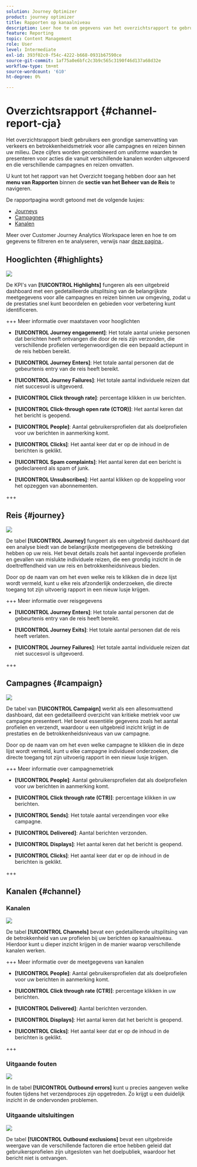 ```yaml
---
solution: Journey Optimizer
product: journey optimizer
title: Rapporten op kanaalniveau
description: Leer hoe te om gegevens van het overzichtsrapport te gebruiken
feature: Reporting
topic: Content Management
role: User
level: Intermediate
exl-id: 393f02c0-f54c-4222-b668-0931b67590ce
source-git-commit: 1af75a0e6bfc2c3b9c565c3190f46d137a68d32e
workflow-type: tm+mt
source-wordcount: '610'
ht-degree: 0%

---
```


# Overzichtsrapport {#channel-report-cja}

Het overzichtsrapport biedt gebruikers een grondige samenvatting van verkeers en betrokkenheidsmetriek voor alle campagnes en reizen binnen uw milieu. Deze cijfers worden gecombineerd om uniforme waarden te presenteren voor acties die vanuit verschillende kanalen worden uitgevoerd en die verschillende campagnes en reizen omvatten.

U kunt tot het rapport van het Overzicht toegang hebben door aan het **menu van Rapporten** binnen de **sectie van het Beheer van de Reis** te navigeren.

De rapportpagina wordt getoond met de volgende lusjes:

* [Journeys](#journey)
* [Campagnes](#campaign)
* [Kanalen](#channel)

Meer over Customer Journey Analytics Workspace leren en hoe te om gegevens te filtreren en te analyseren, verwijs naar [&#x200B; deze pagina &#x200B;](https://experienceleague.adobe.com/nl/docs/analytics-platform/using/cja-workspace/home).

## Hooglichten {#highlights}

![](assets/cja-highlights.png)

De KPI&#39;s van **[!UICONTROL Highlights]** fungeren als een uitgebreid dashboard met een gedetailleerde uitsplitsing van de belangrijkste meetgegevens voor alle campagnes en reizen binnen uw omgeving, zodat u de prestaties snel kunt beoordelen en gebieden voor verbetering kunt identificeren.

+++ Meer informatie over maatstaven voor hooglichten

* **[!UICONTROL Journey engagement]**: Het totale aantal unieke personen dat berichten heeft ontvangen die door de reis zijn verzonden, die verschillende profielen vertegenwoordigen die een bepaald actiepunt in de reis hebben bereikt.

* **[!UICONTROL Journey Enters]**: Het totale aantal personen dat de gebeurtenis entry van de reis heeft bereikt.

* **[!UICONTROL Journey Failures]**: Het totale aantal individuele reizen dat niet succesvol is uitgevoerd.

* **[!UICONTROL Click through rate]**: percentage klikken in uw berichten.

* **[!UICONTROL Click-through open rate (CTOR)]**: Het aantal keren dat het bericht is geopend.

* **[!UICONTROL People]**: Aantal gebruikersprofielen dat als doelprofielen voor uw berichten in aanmerking komt.

* **[!UICONTROL Clicks]**: Het aantal keer dat er op de inhoud in de berichten is geklikt.

* **[!UICONTROL Spam complaints]**: Het aantal keren dat een bericht is gedeclareerd als spam of junk.

* **[!UICONTROL Unsubscribes]**: Het aantal klikken op de koppeling voor het opzeggen van abonnementen.

+++

## Reis {#journey}

![](assets/cja-channel-journeys.png)

De tabel **[!UICONTROL Journey]** fungeert als een uitgebreid dashboard dat een analyse biedt van de belangrijkste meetgegevens die betrekking hebben op uw reis. Het bevat details zoals het aantal ingevoerde profielen en gevallen van mislukte individuele reizen, die een grondig inzicht in de doeltreffendheid van uw reis en betrokkenheidsniveaus bieden.

Door op de naam van om het even welke reis te klikken die in deze lijst wordt vermeld, kunt u elke reis afzonderlijk onderzoeken, die directe toegang tot zijn uitvoerig rapport in een nieuw lusje krijgen.

+++ Meer informatie over reisgegevens

* **[!UICONTROL Journey Enters]**: Het totale aantal personen dat de gebeurtenis entry van de reis heeft bereikt.

* **[!UICONTROL Journey Exits]**: Het totale aantal personen dat de reis heeft verlaten.

* **[!UICONTROL Journey Failures]**: Het totale aantal individuele reizen dat niet succesvol is uitgevoerd.

+++

## Campagnes {#campaign}

![](assets/cja-channel-campaigns.png)

De tabel van **[!UICONTROL Campaign]** werkt als een allesomvattend dashboard, dat een gedetailleerd overzicht van kritieke metriek voor uw campagne presenteert. Het bevat essentiële gegevens zoals het aantal profielen en verzendt, waardoor u een uitgebreid inzicht krijgt in de prestaties en de betrokkenheidsniveaus van uw campagne.

Door op de naam van om het even welke campagne te klikken die in deze lijst wordt vermeld, kunt u elke campagne individueel onderzoeken, die directe toegang tot zijn uitvoerig rapport in een nieuw lusje krijgen.

+++ Meer informatie over campagnemetriek

* **[!UICONTROL People]**: Aantal gebruikersprofielen dat als doelprofielen voor uw berichten in aanmerking komt.

* **[!UICONTROL Click through rate (CTR)]**: percentage klikken in uw berichten.

* **[!UICONTROL Sends]**: Het totale aantal verzendingen voor elke campagne.

* **[!UICONTROL Delivered]**: Aantal berichten verzonden.

* **[!UICONTROL Displays]**: Het aantal keren dat het bericht is geopend.

* **[!UICONTROL Clicks]**: Het aantal keer dat er op de inhoud in de berichten is geklikt.

+++

## Kanalen {#channel}

### Kanalen

![](assets/cja-channels.png)

De tabel **[!UICONTROL Channels]** bevat een gedetailleerde uitsplitsing van de betrokkenheid van uw profielen bij uw berichten op kanaalniveau. Hierdoor kunt u dieper inzicht krijgen in de manier waarop verschillende kanalen werken.

+++ Meer informatie over de meetgegevens van kanalen

* **[!UICONTROL People]**: Aantal gebruikersprofielen dat als doelprofielen voor uw berichten in aanmerking komt.

* **[!UICONTROL Click through rate (CTR)]**: percentage klikken in uw berichten.

* **[!UICONTROL Delivered]**: Aantal berichten verzonden.

* **[!UICONTROL Displays]**: Het aantal keren dat het bericht is geopend.

* **[!UICONTROL Clicks]**: Het aantal keer dat er op de inhoud in de berichten is geklikt.

+++

### Uitgaande fouten

![](assets/cja-channels-outbound-errors.png)

In de tabel **[!UICONTROL Outbound errors]** kunt u precies aangeven welke fouten tijdens het verzendproces zijn opgetreden. Zo krijgt u een duidelijk inzicht in de ondervonden problemen.

### Uitgaande uitsluitingen

![](assets/cja-channels-outbound-excluded.png)

De tabel **[!UICONTROL Outbound exclusions]** bevat een uitgebreide weergave van de verschillende factoren die ertoe hebben geleid dat gebruikersprofielen zijn uitgesloten van het doelpubliek, waardoor het bericht niet is ontvangen.
